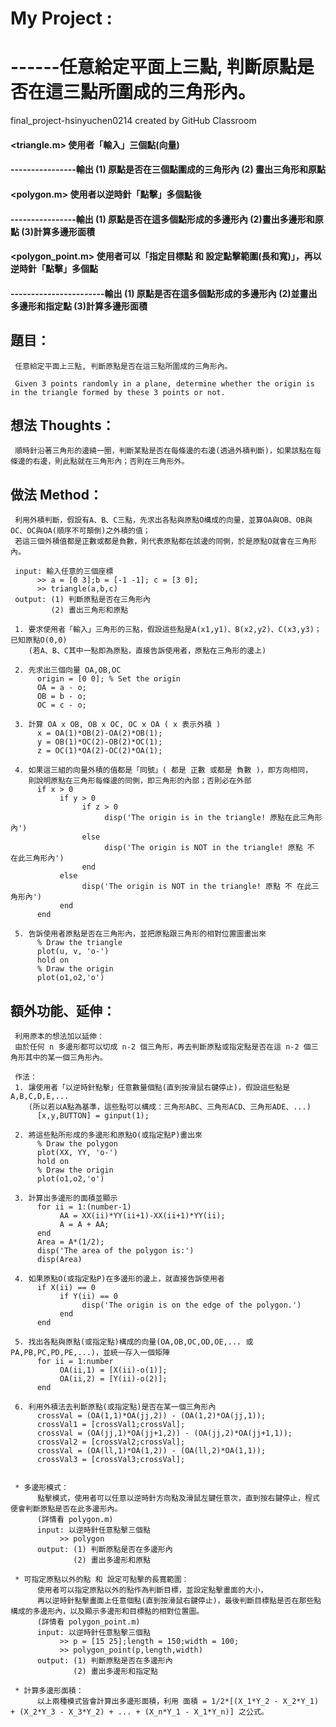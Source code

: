 # My Project : 
# ------任意給定平面上三點, 判斷原點是否在這三點所圍成的三角形內。

final_project-hsinyuchen0214 created by GitHub Classroom

#### <triangle.m> 使用者「輸入」三個點(向量)
#### ----------------輸出 (1) 原點是否在三個點圍成的三角形內 (2) 畫出三角形和原點
             
#### <polygon.m> 使用者以逆時針「點擊」多個點後
#### ----------------輸出 (1) 原點是否在這多個點形成的多邊形內 (2)畫出多邊形和原點 (3)計算多邊形面積
            
#### <polygon_point.m> 使用者可以「指定目標點 和 設定點擊範圍(長和寬)」，再以逆時針「點擊」多個點
#### -----------------------輸出 (1) 原點是否在這多個點形成的多邊形內 (2)並畫出多邊形和指定點 (3)計算多邊形面積

## 題目：

     任意給定平面上三點, 判斷原點是否在這三點所圍成的三角形內。

     Given 3 points randomly in a plane, determine whether the origin is in the triangle formed by these 3 points or not.


## 想法 Thoughts：

     順時針沿著三角形的邊繞一圈，判斷某點是否在每條邊的右邊(透過外積判斷)，如果該點在每條邊的右邊，則此點就在三角形內；否則在三角形外。

## 做法 Method：

     利用外積判斷，假設有A、B、C三點，先求出各點與原點O構成的向量，並算OA與OB、OB與OC、OC與OA(順序不可顛倒)之外積的值；
     若這三個外積值都是正數或都是負數，則代表原點都在該邊的同側，於是原點O就會在三角形內。
     
     input: 輸入任意的三個座標
          >> a = [0 3];b = [-1 -1]; c = [3 0];
          >> triangle(a,b,c)
     output: (1) 判斷原點是否在三角形內 
             (2) 畫出三角形和原點
     
     1. 要求使用者「輸入」三角形的三點，假設這些點是A(x1,y1)、B(x2,y2)、C(x3,y3)；已知原點O(0,0)
        (若A、B、C其中一點即為原點，直接告訴使用者，原點在三角形的邊上)
        
     2. 先求出三個向量 OA,OB,OC
          origin = [0 0]; % Set the origin
          OA = a - o; 
          OB = b - o;
          OC = c - o;
          
     3. 計算 OA x OB, OB x OC, OC x OA ( x 表示外積 )
          x = OA(1)*OB(2)-OA(2)*OB(1); 
          y = OB(1)*OC(2)-OB(2)*OC(1);
          z = OC(1)*OA(2)-OC(2)*OA(1);
          
     4. 如果這三組的向量外積的值都是「同號」( 都是 正數 或都是 負數 )，即方向相同，
        則說明原點在三角形每條邊的同側，即三角形的內部；否則必在外部
          if x > 0 
               if y > 0 
                    if z > 0
                         disp('The origin is in the triangle! 原點在此三角形內')
                    else
                         disp('The origin is NOT in the triangle! 原點 不 在此三角形內')
                    end
               else
                    disp('The origin is NOT in the triangle! 原點 不 在此三角形內')
               end
          end
          
     5. 告訴使用者原點是否在三角形內，並把原點跟三角形的相對位置圖畫出來
          % Draw the triangle
          plot(u, v, 'o-')
          hold on
          % Draw the origin
          plot(o1,o2,'o')
     
     
## 額外功能、延伸：
     
     利用原本的想法加以延伸：
     由於任何 n 多邊形都可以切成 n-2 個三角形，再去判斷原點或指定點是否在這 n-2 個三角形其中的某一個三角形內。
     
     作法：
     1. 讓使用者「以逆時針點擊」任意數量個點(直到按滑鼠右鍵停止)，假設這些點是A,B,C,D,E,...
        (所以若以A點為基準，這些點可以構成：三角形ABC、三角形ACD、三角形ADE、...)
          [x,y,BUTTON] = ginput(1);
          
     2. 將這些點所形成的多邊形和原點O(或指定點P)畫出來
          % Draw the polygon
          plot(XX, YY, 'o-')
          hold on
          % Draw the origin
          plot(o1,o2,'o')
          
     3. 計算出多邊形的面積並顯示
          for ii = 1:(number-1)
               AA = XX(ii)*YY(ii+1)-XX(ii+1)*YY(ii);
               A = A + AA;
          end
          Area = A*(1/2);
          disp('The area of the polygon is:')
          disp(Area)
          
     4. 如果原點O(或指定點P)在多邊形的邊上，就直接告訴使用者
          if X(ii) == 0 
               if Y(ii) == 0
                    disp('The origin is on the edge of the polygon.')
               end
          end
          
     5. 找出各點與原點(或指定點)構成的向量(OA,OB,OC,OD,OE,... 或 PA,PB,PC,PD,PE,...)，並統一存入一個矩陣
          for ii = 1:number
               OA(ii,1) = [X(ii)-o(1)];
               OA(ii,2) = [Y(ii)-o(2)];
          end
          
     6. 利用外積法去判斷原點(或指定點)是否在某一個三角形內
          crossVal = (OA(1,1)*OA(jj,2)) - (OA(1,2)*OA(jj,1));    
          crossVal1 = [crossVal1;crossVal];
          crossVal = (OA(jj,1)*OA(jj+1,2)) - (OA(jj,2)*OA(jj+1,1));
          crossVal2 = [crossVal2;crossVal];
          crossVal = (OA(ll,1)*OA(1,2)) - (OA(ll,2)*OA(1,1));
          crossVal3 = [crossVal3;crossVal];
          
          
     * 多邊形模式：
          點擊模式，使用者可以任意以逆時針方向點及滑鼠左鍵任意次，直到按右鍵停止，程式便會判斷原點是否在此多邊形內。
          (詳情看 polygon.m)
          input: 以逆時針任意點擊三個點
               >> polygon
          output: (1) 判斷原點是否在多邊形內 
                  (2) 畫出多邊形和原點
          
     * 可指定原點以外的點 和 設定可點擊的長寬範圍：
          使用者可以指定原點以外的點作為判斷目標，並設定點擊畫面的大小，
          再以逆時針點擊畫面上任意個點(直到按滑鼠右鍵停止)，最後判斷目標點是否在那些點構成的多邊形內，以及顯示多邊形和目標點的相對位置圖。
          (詳情看 polygon_point.m)
          input: 以逆時針任意點擊三個點
               >> p = [15 25];length = 150;width = 100;
               >> polygon_point(p,length,width)
          output: (1) 判斷原點是否在多邊形內 
                  (2) 畫出多邊形和指定點
          
     * 計算多邊形面積：
          以上兩種模式皆會計算出多邊形面積，利用 面積 = 1/2*[(X_1*Y_2 - X_2*Y_1) + (X_2*Y_3 - X_3*Y_2) + ... + (X_n*Y_1 - X_1*Y_n)] 之公式。
